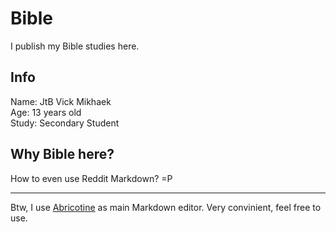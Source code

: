 # Bible
I publish my Bible studies here.

## Info
Name: JtB Vick Mikhaek<br>
Age: 13 years old<br>
Study: Secondary Student

## Why Bible here?
How to even use Reddit Markdown? =P

---
Btw, I use [Abricotine](https://github.com/brrd/abricotine) as main Markdown editor. Very convinient, feel free to use.

